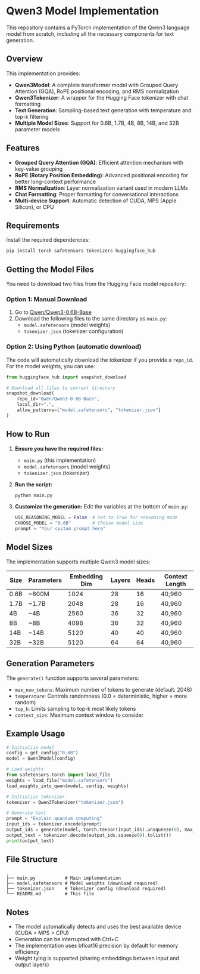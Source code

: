 # Qwen3 Model Implementation

This repository contains a PyTorch implementation of the Qwen3 language model from scratch, including all the necessary components for text generation.

## Overview

This implementation provides:
- **Qwen3Model**: A complete transformer model with Grouped Query Attention (GQA), RoPE positional encoding, and RMS normalization
- **Qwen3Tokenizer**: A wrapper for the Hugging Face tokenizer with chat formatting
- **Text Generation**: Sampling-based text generation with temperature and top-k filtering
- **Multiple Model Sizes**: Support for 0.6B, 1.7B, 4B, 8B, 14B, and 32B parameter models

## Features

- **Grouped Query Attention (GQA)**: Efficient attention mechanism with key-value grouping
- **RoPE (Rotary Position Embedding)**: Advanced positional encoding for better long-context performance  
- **RMS Normalization**: Layer normalization variant used in modern LLMs
- **Chat Formatting**: Proper formatting for conversational interactions
- **Multi-device Support**: Automatic detection of CUDA, MPS (Apple Silicon), or CPU

## Requirements

Install the required dependencies:

```bash
pip install torch safetensors tokenizers huggingface_hub
```

## Getting the Model Files

You need to download two files from the Hugging Face model repository:

### Option 1: Manual Download
1. Go to [Qwen/Qwen3-0.6B-Base](https://huggingface.co/Qwen/Qwen3-0.6B-Base/tree/main)
2. Download the following files to the same directory as `main.py`:
   - `model.safetensors` (model weights)
   - `tokenizer.json` (tokenizer configuration)

### Option 2: Using Python (automatic download)
The code will automatically download the tokenizer if you provide a `repo_id`. For the model weights, you can use:

```python
from huggingface_hub import snapshot_download

# Download all files to current directory
snapshot_download(
    repo_id="Qwen/Qwen3-0.6B-Base", 
    local_dir=".",
    allow_patterns=["model.safetensors", "tokenizer.json"]
)
```

## How to Run

1. **Ensure you have the required files:**
   - `main.py` (this implementation)
   - `model.safetensors` (model weights)
   - `tokenizer.json` (tokenizer)

2. **Run the script:**
   ```bash
   python main.py
   ```

3. **Customize the generation:**
   Edit the variables at the bottom of `main.py`:
   ```python
   USE_REASONING_MODEL = False  # Set to True for reasoning mode
   CHOOSE_MODEL = "0.6B"        # Choose model size
   prompt = "Your custom prompt here"
   ```

## Model Sizes

The implementation supports multiple Qwen3 model sizes:

| Size | Parameters | Embedding Dim | Layers | Heads | Context Length |
|------|------------|---------------|--------|-------|----------------|
| 0.6B | ~600M      | 1024          | 28     | 16    | 40,960         |
| 1.7B | ~1.7B      | 2048          | 28     | 16    | 40,960         |
| 4B   | ~4B        | 2560          | 36     | 32    | 40,960         |
| 8B   | ~8B        | 4096          | 36     | 32    | 40,960         |
| 14B  | ~14B       | 5120          | 40     | 40    | 40,960         |
| 32B  | ~32B       | 5120          | 64     | 64    | 40,960         |

## Generation Parameters

The `generate()` function supports several parameters:

- `max_new_tokens`: Maximum number of tokens to generate (default: 2048)
- `temperature`: Controls randomness (0.0 = deterministic, higher = more random)
- `top_k`: Limits sampling to top-k most likely tokens
- `context_size`: Maximum context window to consider

## Example Usage

```python
# Initialize model
config = get_config("0.6B")
model = Qwen3Model(config)

# Load weights
from safetensors.torch import load_file
weights = load_file("model.safetensors")
load_weights_into_qwen(model, config, weights)

# Initialize tokenizer
tokenizer = Qwen3Tokenizer("tokenizer.json")

# Generate text
prompt = "Explain quantum computing"
input_ids = tokenizer.encode(prompt)
output_ids = generate(model, torch.tensor(input_ids).unsqueeze(0), max_new_tokens=512)
output_text = tokenizer.decode(output_ids.squeeze(0).tolist())
print(output_text)
```

## File Structure

```
.
├── main.py           # Main implementation
├── model.safetensors # Model weights (download required)
├── tokenizer.json    # Tokenizer config (download required)
└── README.md         # This file
```

## Notes

- The model automatically detects and uses the best available device (CUDA > MPS > CPU)
- Generation can be interrupted with Ctrl+C
- The implementation uses bfloat16 precision by default for memory efficiency
- Weight tying is supported (sharing embeddings between input and output layers)